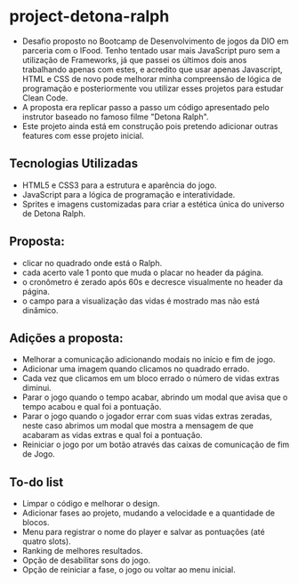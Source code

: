 # project-detona-ralph

- Desafio proposto no Bootcamp de Desenvolvimento de jogos da DIO em parceria com o IFood. Tenho tentado usar mais JavaScript puro sem a utilização de Frameworks, já que passei os últimos dois anos trabalhando apenas com estes, e acredito que usar apenas Javascript, HTML e CSS de novo pode melhorar minha compreensão de lógica de programação e posteriormente vou utilizar esses projetos para estudar Clean Code.
- A proposta era replicar passo a passo um código apresentado pelo instrutor baseado no famoso filme "Detona Ralph".
- Este projeto ainda está em construção pois pretendo adicionar outras features com esse projeto inicial.

## Tecnologias Utilizadas
- HTML5 e CSS3 para a estrutura e aparência do jogo.
- JavaScript para a lógica de programação e interatividade.
- Sprites e imagens customizadas para criar a estética única do universo de Detona Ralph.

## Proposta:

- clicar no quadrado onde está o Ralph.
- cada acerto vale 1 ponto que muda o placar no header da página.
- o cronômetro é zerado após 60s e decresce visualmente no header da página.
- o campo para a visualização das vidas é mostrado mas não está dinâmico.


## Adições a proposta:

- Melhorar a comunicação adicionando modais no início e fim de jogo.
- Adicionar uma imagem quando clicamos no quadrado errado.
- Cada vez que clicamos em um bloco errado o número de vidas extras diminui.
- Parar o jogo quando o tempo acabar, abrindo um modal que avisa que o tempo acabou e qual foi a pontuação.
- Parar o jogo quando o jogador errar com suas vidas extras zeradas, neste caso abrimos um modal que mostra a mensagem de que acabaram as vidas extras e qual foi a pontuação.
- Reiniciar o jogo por um botão através das caixas de comunicação de fim de Jogo.

## To-do list

- Limpar o código e melhorar o design.
- Adicionar fases ao projeto, mudando a velocidade e a quantidade de blocos.
- Menu para registrar o nome do player e salvar as pontuações (até quatro slots).
- Ranking de melhores resultados.
- Opção de desabilitar sons do jogo.
- Opção de reiniciar a fase, o jogo ou voltar ao menu inicial.
